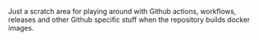 Just a scratch area for playing around with Github actions, workflows,
releases and other Github specific stuff when the repository builds
docker images.
